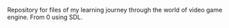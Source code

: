 
Repository for files of my learning journey through the world of video game engine. From 0 using SDL.
